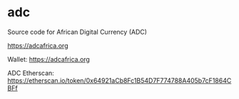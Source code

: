 # adc

Source code for African Digital Currency (ADC)

https://adcafrica.org

Wallet: 
https://adcafrica.org

ADC Etherscan: 
https://etherscan.io/token/0x64921aCb8Fc1B54D7F774788A405b7cF1864CBFf
